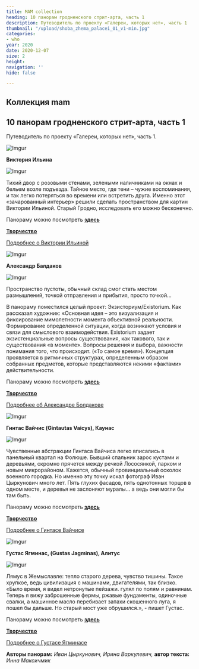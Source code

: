 ```yaml
---
title: MAM collection
heading: 10 панорам гродненского стрит-арта, часть 1
description: Путеводитель по проекту «Галереи, которых нет», часть 1
thumbnail: "/upload/shoba_zhema_palacei_01_v1-min.jpg"
categories:
- who
year: 2020
date: 2020-12-07
size: 2
height: 
navigation: ''
hide: false

---
```

## **Коллекция mam**

## 10 панорам гродненского стрит-арта, часть 1

Путеводитель по проекту «Галереи, которых нет», часть 1.

![Imgur](https://i.imgur.com/Vw19Qpt.jpg)

**Виктория Ильина**

![Imgur](https://i.imgur.com/U2EC7CV.jpg)

Тихий двор с розовыми стенами, зелеными наличниками на окнах и бельем возле подъезда. Тайное место, где тени – чужие воспоминания, и так легко потеряться во времени или встретить друга. Именно этот «зачарованный интерьер» решили сделать пространством для картин Виктории Ильиной. Старый Гродно, исследовать его можно бесконечно.

Панораму можно посмотреть [**здесь**](https://mamgrodno.netlify.app/panorama/hilyina.html)

[**Творчество**](https://arthaos.com/index.php?q=page/authors/ilina-viktoriya-arnoldovna/)

[Подробнее о Виктории Ильиной](/journal/Ilyina "Ilyina")

![Imgur](https://i.imgur.com/rL34PHQ.jpg)

**Александр Балдаков**

![Imgur](https://i.imgur.com/zxKfBOa.jpg)

Пространство пустоты, обычный склад смог стать местом размышлений, точкой отправления и прибытия, просто точкой…

В панораму поместился целый проект: Экзисториум/Existorium. Как рассказал художник: «Основная идея – это визуализация и фиксирование мимолетности момента объективной реальности. Формирование определенной ситуации, когда возникают условия и связи для смыслового взаимодействия. Existorium задает экзистенциальные вопросы существования, как такового, так и существования «в моменте». Вопросы решения и выбора, важности понимания того, что происходит. («То самое время»). Концепция проявляется в ритмичных структурах, определенным образом собранных предметов, которые представляются некими «фактами» действительности.

Панораму можно посмотреть [**здесь**](https://mamgrodno.netlify.app/panorama/pano1.html)

[**Творчество**](https://artcenter.by/gallery?search=%27%D0%91%D0%B0%D0%BB%D0%B4%D0%B0%D0%BA%D0%BE%D0%B2%20%D0%90%D0%BB%D0%B5%D0%BA%D1%81%D0%B0%D0%BD%D0%B4%D1%80%27&search_field=author)

[Подробнее об Александре Болдакове](/journal/Boldakov "Boldakov")

![Imgur](https://i.imgur.com/08ttrBU.jpg)

**Гинтас Вайчис (Gintautas Vaicys), Каунас**

![Imgur](https://i.imgur.com/IpXdluE.jpg)

Чувственные абстракции Гинтаса Вайчиса легко вписались в панельный квартал на Фолюше. Бывший спальник зарос кустами и деревьями, скромно прячется между речкой Лососянкой, парком и новым микрорайоном. Кажется, обычный провинциальный осколок военного городка.  Но именно эту точку искал фотограф Иван Цыркунович много лет. Пять глухих фасадов, пять однотонных торцов в одном месте, и деревья не заслоняют муралы… а ведь они могли бы там быть.

Панораму можно посмотреть [**здесь**](https://mamgrodno.netlify.app/panorama/vaicys.html)

[**Творчество**](https://www.paveikslai.lt/lt/53_gintautas-vaicys)

[Подробнее о Гинтасе Вайчисе](/journal/Vaicys "Vaicys")

![Imgur](https://i.imgur.com/m2Cblun.jpg)

**Густас Ягминас, (Gustas Jagminas), Алитус**

![Imgur](https://i.imgur.com/qy7T2mj.jpg)

Лямус в Жемыславле: тепло старого дерева, чувство тишины. Такое хрупкое, ведь цивилизация с машинами, двигателями, так близко. «Было время, я видел нетронутые пейзажи. гулял по полям и равнинам. Теперь я вижу заброшенные фермы, ржавые фундаменты, одиночные свалки, а машинное масло перебивает запахи скошенного луга, я пошел бы дальше. Но старый мост уже обрушился.», - пишет Густас.

Панораму можно посмотреть [**здесь**](https://mamgrodno.netlify.app/panorama/jagminas.html)

[**Творчество**](https://www.artsy.net/artist/gustas-jagminas)

[Подробнее о Густасе Ягминасе](/journal/Jagminas "Jagminas")

**Авторы панорам:** _Иван Цыркунович, Ирина Варкулевич,_ **автор текста:** _Инна Максичмик_